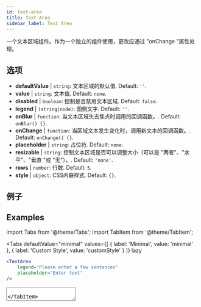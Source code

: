 ```yaml
---
id: text-area
title: Text Area
sidebar_label: Text Area
---
```


一个文本区域组件。作为一个独立的组件使用，更改应通过 "onChange "属性处理。

## 选项

* __defaultValue__ | `string`: 文本区域的默认值. Default: `''`.
* __value__ | `string`: 文本值. Default: `none`.
* __disabled__ | `boolean`: 控制是否禁用文本区域. Default: `false`.
* __legend__ | `(string|node)`: 图例文字. Default: `''`.
* __onBlur__ | `function`: 当文本区域失去焦点时调用的回调函数。. Default: `onBlur() {}`.
* __onChange__ | `function`: 当区域文本发生变化时，调用新文本的回调函数。. Default: `onChange() {}`.
* __placeholder__ | `string`: 占位符. Default: `none`.
* __resizable__ | `string`: 控制文本区域是否可以调整大小（可以是 "两者"、"水平"、"垂直 "或 "无"）。. Default: `'none'`.
* __rows__ | `number`: 行数. Default: `5`.
* __style__ | `object`: CSS内联样式. Default: `{}`.


## 例子

## Examples

import Tabs from '@theme/Tabs';
import TabItem from '@theme/TabItem';

<Tabs
    defaultValue="minimal"
    values={[
        { label: 'Minimal', value: 'minimal' },
        { label: 'Custom Style', value: 'customStyle' }
    ]}
    lazy
>

<TabItem value="minimal">

```jsx live
<TextArea
    legend="Please enter a few sentences"
    placeholder="Enter text"
/>
```

</TabItem>

<TabItem value="customStyle">

<TextArea
    legend="Please enter a few sentences"
    placeholder="Enter text"
    style={{
        fontSize: 33,
        fontFamily: 'Georgia', 
        boxShadow: '0 0 4px black',
        background: 'rgb(238,174,202)', 
        background: 'radial-gradient(circle, rgba(255, 255, 0, 0.3) 44%, white 100%)' 
    }}
/>

</TabItem>

</Tabs>
